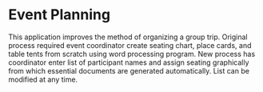 # Event Planning

This application improves the method of organizing a group trip. Original process required event coordinator create seating chart, place cards, and table tents from scratch using word processing program. New process has coordinator enter list of participant names and assign seating graphically from which essential documents are generated automatically. List can be modified at any time.